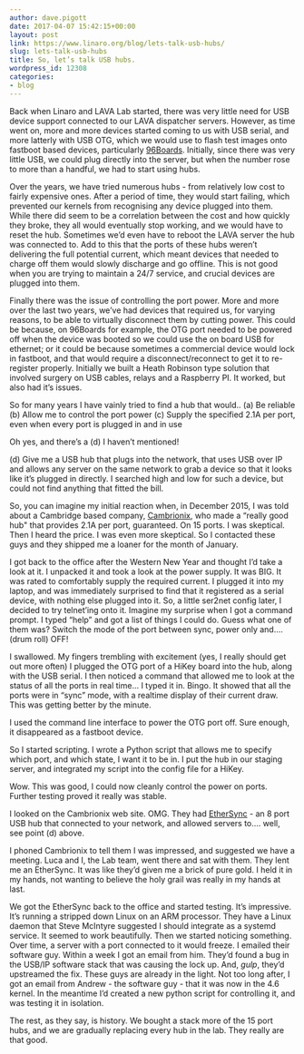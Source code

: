 ```yaml
---
author: dave.pigott
date: 2017-04-07 15:42:15+00:00
layout: post
link: https://www.linaro.org/blog/lets-talk-usb-hubs/
slug: lets-talk-usb-hubs
title: So, let’s talk USB hubs.
wordpress_id: 12308
categories:
- blog
---
```


Back when Linaro and LAVA Lab started, there was very little need for USB device support connected to our LAVA dispatcher servers. However, as time went on, more and more devices started coming to us with USB serial, and more latterly with USB OTG, which we would use to flash test images onto fastboot based devices, particularly [96Boards](http://www.96boards.org). Initially, since there was very little USB, we could plug directly into the server, but when the number rose to more than a handful, we had to start using hubs.

Over the years, we have tried numerous hubs - from relatively low cost to fairly expensive ones. After a period of time, they would start failing, which prevented our kernels from recognising any device plugged into them. While there did seem to be a correlation between the cost and how quickly they broke, they all would eventually stop working, and we would have to reset the hub. Sometimes we’d even have to reboot the LAVA server the hub was connected to. Add to this that the ports of these hubs weren’t delivering the full potential current, which meant devices that needed to charge off them would slowly discharge and go offline. This is not good when you are trying to maintain a 24/7 service, and crucial devices are plugged into them.

Finally there was the issue of controlling the port power. More and more over the last two years, we’ve had devices that required us, for varying reasons, to be able to virtually disconnect them by cutting power. This could be because, on 96Boards for example, the OTG port needed to be powered off when the device was booted so we could use the on board USB for ethernet; or it could be because sometimes a commercial device would lock in fastboot, and that would require a disconnect/reconnect to get it to re-register properly. Initially we built a Heath Robinson type solution that involved surgery on USB cables, relays and a Raspberry PI. It worked, but also had it’s issues.

So for many years I have vainly tried to find a hub that would..
(a) Be reliable
(b) Allow me to control the port power
(c) Supply the specified 2.1A per port, even when every port is plugged in and in use

Oh yes, and there’s a (d) I haven’t mentioned!

(d) Give me a USB hub that plugs into the network, that uses USB over IP and allows any server on the same network to grab a device so that it looks like it’s plugged in directly. I searched high and low for such a device, but could not find anything that fitted the bill.

So, you can imagine my initial reaction when, in December 2015, I was told about a Cambridge based company, [Cambrionix](http://www.cambrionix.com/), who made a “really good hub" that provides 2.1A per port, guaranteed. On 15 ports. I was skeptical. Then I heard the price. I was even more skeptical. So I contacted these guys and they shipped me a loaner for the month of January.

I got back to the office after the Western New Year and thought I’d take a look at it. I unpacked it and took a look at the power supply. It was BIG. It was rated to comfortably supply the required current. I plugged it into my laptop, and was immediately surprised to find that it registered as a serial device, with nothing else plugged into it. So, a little ser2net config later, I decided to try telnet’ing onto it. Imagine my surprise when I got a command prompt. I typed “help” and got a list of things I could do. Guess what one of them was? Switch the mode of the port between sync, power only and….(drum roll) OFF!

I swallowed. My fingers trembling with excitement (yes, I really should get out more often) I plugged the OTG port of a HiKey board into the hub, along with the USB serial. I then noticed a command that allowed me to look at the status of all the ports in real time… I typed it in. Bingo. It showed that all the ports were in “sync” mode, with a realtime display of their current draw. This was getting better by the minute.

I used the command line interface to power the OTG port off. Sure enough, it disappeared as a fastboot device.

So I started scripting. I wrote a Python script that allows me to specify which port, and which state, I want it to be in. I put the hub in our staging server, and integrated my script into the config file for a HiKey.

Wow. This was good, I could now cleanly control the power on ports. Further testing proved it really was stable.

I looked on the Cambrionix web site. OMG. They had [EtherSync](http://www.cambrionix.com/products/) - an 8 port USB hub that connected to your network, and allowed servers to…. well, see point (d) above.

I phoned Cambrionix to tell them I was impressed, and suggested we have a meeting. Luca and I, the Lab team, went there and sat with them. They lent me an EtherSync. It was like they’d given me a brick of pure gold. I held it in my hands, not wanting to believe the holy grail was really in my hands at last.

We got the EtherSync back to the office and started testing. It’s impressive. It’s running a stripped down Linux on an ARM processor. They have a Linux daemon that Steve McIntyre suggested I should integrate as a systemd service. It seemed to work beautifully. Then we started noticing something. Over time, a server with a port connected to it would freeze. I emailed their software guy. Within a week I got an email from him. They’d found a bug in the USB/IP software stack that was causing the lock up. And, *gulp*, they’d upstreamed the fix. These guys are already in the light. Not too long after, I got an email from Andrew - the software guy - that it was now in the 4.6 kernel. In the meantime I’d created a new python script for controlling it, and was testing it in isolation.

The rest, as they say, is history. We bought a stack more of the 15 port hubs, and we are gradually replacing every hub in the lab. They really are that good.
